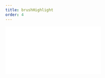 ```yaml
---
title: brushHighlight
order: 4
---
```


<embed src="@/docs/manual/core/interaction/brushHighlight.zh.md"></embed>

